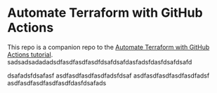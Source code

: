 # Automate Terraform with GitHub Actions

This repo is a companion repo to the [Automate Terraform with GitHub Actions tutorial](https://developer.hashicorp.com/terraform/tutorials/automation/github-actions).
sadsadsadadadsdfasdfasdfasdfdsafdsafdasfadsfdasfdsafdsafd

dsafadsfdsafasf
asdfasdfasdfasdfadsfdsaf
asdfasdfasdfasdfasdfadsf
asdfasdfasdfasdfasdfdasfdsafads